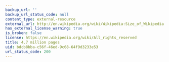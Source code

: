 ```yaml
---
backup_url: ''
backup_url_status_code: null
content_type: external-resource
external_url: http://en.wikipedia.org/wiki/Wikipedia:Size_of_Wikipedia
has_external_license_warning: true
is_broken: false
license: https://en.wikipedia.org/wiki/All_rights_reserved
title: 4.7 million pages
uid: bdcb8bba-c56f-46ed-9c68-64f9d3233e53
url_status_code: 200
---
```

